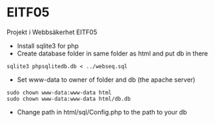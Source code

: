 # EITF05
Projekt i Webbsäkerhet EITF05

* Install sqlite3 for php
* Create database folder in same folder as html and put db in there
```
sqlite3 phpsqlitedb.db < ../webseq.sql
```
* Set www-data to owner of folder and db (the apache server)
```
sudo chown www-data:www-data html
sudo chown www-data:www-data html/db.db
```
* Change path in html/sql/Config.php to the path to your db
